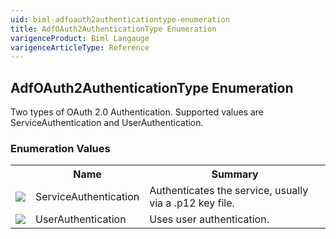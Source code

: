 ```yaml
---
uid: biml-adfoauth2authenticationtype-enumeration
title: AdfOAuth2AuthenticationType Enumeration
varigenceProduct: Biml Langauge
varigenceArticleType: Reference
---
```


## AdfOAuth2AuthenticationType Enumeration<div class="LanguageSummary"><div class ="SummaryItem">Two types of OAuth 2.0 Authentication. Supported values are ServiceAuthentication and UserAuthentication.</div></div><div class="EnumValueGroup">### Enumeration Values<table id="EnumValue" class="MemberList"><tbody><tr><th class="MemberTypeIconColumnHeader">&nbsp;</th><th class="MemberNameColumnHeader">Name</th><th class="MemberSummaryColumnHeader">Summary</th></tr><tr class="cd0"><td align="center" class="MemberTypeIcon"><img src="enumValue.png"></img></td><td class="MemberName">ServiceAuthentication</td><td class="MemberSummary"><div class ="SummaryItem">Authenticates the service, usually via a .p12 key file.</div></td></tr><tr class="cd1"><td align="center" class="MemberTypeIcon"><img src="enumValue.png"></img></td><td class="MemberName">UserAuthentication</td><td class="MemberSummary"><div class ="SummaryItem">Uses user authentication.</div></td></tr></tbody></table></div>